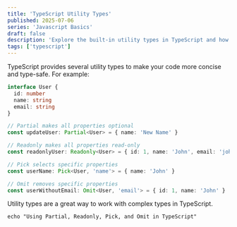 ```yaml
---
title: 'TypeScript Utility Types'
published: 2025-07-06
series: 'Javascript Basics'
draft: false
description: 'Explore the built-in utility types in TypeScript and how to use them.'
tags: ['typescript']
---
```


TypeScript provides several utility types to make your code more concise and type-safe. For example:

```typescript
interface User {
  id: number
  name: string
  email: string
}

// Partial makes all properties optional
const updateUser: Partial<User> = { name: 'New Name' }

// Readonly makes all properties read-only
const readonlyUser: Readonly<User> = { id: 1, name: 'John', email: 'john@example.com' }

// Pick selects specific properties
const userName: Pick<User, 'name'> = { name: 'John' }

// Omit removes specific properties
const userWithoutEmail: Omit<User, 'email'> = { id: 1, name: 'John' }
```

Utility types are a great way to work with complex types in TypeScript.

```shell title="Exploring TypeScript Utility Types"
echo "Using Partial, Readonly, Pick, and Omit in TypeScript"
```
